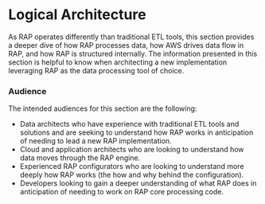 # Logical Architecture

As RAP operates differently than traditional ETL tools, this section provides a deeper dive of how RAP processes data, how AWS drives data flow in RAP, and how RAP is structured internally.  The information presented in this section is helpful to know when architecting a new implementation leveraging RAP as the data processing tool of choice.

### Audience

The intended audiences for this section are the following:

* Data architects who have experience with traditional ETL tools and solutions and are seeking to understand how RAP works in anticipation of needing to lead a new RAP implementation.
* Cloud and application architects who are looking to understand how data moves through the RAP engine.
* Experienced RAP configurators who are looking to understand more deeply how RAP works \(the how and why behind the configuration\).
* Developers looking to gain a deeper understanding of what RAP does in anticipation of needing to work on RAP core processing code.

